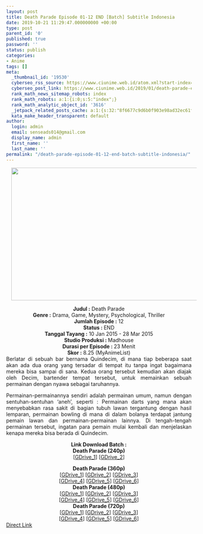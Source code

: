 ```yaml
---
layout: post
title: Death Parade Episode 01-12 END [Batch] Subtitle Indonesia
date: 2019-10-21 11:29:47.000000000 +00:00
type: post
parent_id: '0'
published: true
password: ''
status: publish
categories:
- Anime
tags: []
meta:
  _thumbnail_id: '19530'
  cyberseo_rss_source: https://www.ciunime.web.id/atom.xml?start-index=2401&max-results=150
  cyberseo_post_link: https://www.ciunime.web.id/2019/01/death-parade-episode-01-12-end-batch.html
  rank_math_news_sitemap_robots: index
  rank_math_robots: a:1:{i:0;s:5:"index";}
  rank_math_analytic_object_id: '3616'
  _jetpack_related_posts_cache: a:1:{s:32:"8f6677c9d6b0f903e98ad32ec61f8deb";a:2:{s:7:"expires";i:1654320570;s:7:"payload";a:0:{}}}
  kata_make_header_transparent: default
author:
  login: admin
  email: senseads014@gmail.com
  display_name: admin
  first_name: ''
  last_name: ''
permalink: "/death-parade-episode-01-12-end-batch-subtitle-indonesia/"
---
```

<div class="separator" style="clear: both; text-align: center;"><a href="https://4.bp.blogspot.com/-L9JOKK-L4OA/XDCHj4j_2-I/AAAAAAAAGO8/gHO9lphOMGAw-iwgAf8f3GvDMJexcWjWgCLcBGAs/s1600/Death%2BParade.jpg" imageanchor="1" style="margin-left: 1em; margin-right: 1em;"><img border="0" data-original-height="720" data-original-width="1280" height="360" src="{{ site.baseurl }}/assets/2019/10/Death%2BParade.jpg" width="640" /></a></div>
<p>
<div style="text-align: center;"><b>Judul :</b> Death Parade</div>
<div style="text-align: center;"><b><b>Genre :</b></b> Drama, Game, Mystery, Psychological, Thriller</div>
<div style="text-align: center;"><b>Jumlah Episode :</b> 12<br /><b>Status :&nbsp;</b>END<br /><b>Tanggal Tayang :</b> 10 Jan 2015 - 28 Mar 2015<br /><b>Studio Produksi : </b>Madhouse<br /><b>Durasi per Episode :&nbsp;</b>23 Menit</div>
<div style="text-align: center;"><b>Skor :</b> 8.25 (MyAnimeList)</div>
<div style="text-align: justify;"></div>
<div style="text-align: justify;">Berlatar di sebuah bar bernama Quindecim, di mana tiap beberapa saat akan ada dua orang yang tersadar di tempat itu tanpa ingat bagaimana mereka bisa sampai di sana. Kedua orang tersebut kemudian akan diajak oleh Decim, bartender tempat tersebut, untuk memainkan sebuah permainan dengan nyawa sebagai taruhannya.</p>
<p>Permainan-permainannya sendiri adalah permainan umum, namun dengan sentuhan-sentuhan ‘aneh’, seperti : Permainan darts yang mana akan menyebabkan rasa sakit di bagian tubuh lawan tergantung dengan hasil lemparan, permainan bowling di mana di dalam bolanya terdapat jantung pemain lawan dan permainan-permainan lainnya. Di tengah-tengah permainan tersebut, ingatan para pemain mulai kembali dan menjelaskan kenapa mereka bisa berada di Quindecim.</p></div>
<div style="text-align: justify;"></div>
<div style="text-align: justify;"></div>
<div style="text-align: center;"><b>Link Download Batch :</b></div>
<div style="text-align: center;">
<div style="text-align: center;"><b>Death Parade (240p)</b></div>
<div style="text-align: center;">[<a href="https://drive.google.com/uc?export=download&amp;id=1lNzM6_DYCbK72AAmVgA_rCNfPmmVporl" target="_blank" rel="noopener">GDrive_1</a>] [<a href="https://drive.google.com/uc?export=download&amp;id=1RabixQWlcY16XRJwRUsjtI854wqJBBy0" target="_blank" rel="noopener">GDrive_2</a>]</div>
<p></div>
<div style="text-align: center;"><b>Death Parade (360p)</b></div>
<div style="text-align: center;">[<a href="https://drive.google.com/uc?export=download&amp;id=1iapW0RxUk8PuubrlqNCfYY3tG1sZDGXI" target="_blank" rel="noopener">GDrive_1</a>] [<a href="https://drive.google.com/uc?export=download&amp;id=1dW31PlzNXnj3UcoFuxmwzcFpuet-49C0" target="_blank" rel="noopener">GDrive_2</a>] [<a href="https://drive.google.com/uc?id=1Rej06VzvBOkoz14ByUdlY78r9cQgmv07" target="_blank" rel="noopener">GDrive_3</a>]<br />[<a href="https://drive.google.com/uc?id=1snBzjdx2HzS4sTMQmIo8sIIwGlGXSpvb" target="_blank" rel="noopener">GDrive_4</a>] [<a href="https://drive.google.com/uc?export=download&amp;id=1WCpWu_jKLFqJ9guT2AEMYqE2MUUv9bAr" target="_blank" rel="noopener">GDrive_5</a>] [<a href="https://drive.google.com/uc?export=download&amp;id=1yRovAYrMaXDU-4wfn9kgljOm_D6gKPja" target="_blank" rel="noopener">GDrive_6</a>]</div>
<div style="text-align: center;"></div>
<div style="text-align: center;"><b>Death Parade (480p)</b><br />[<a href="https://drive.google.com/uc?id=1Mt19-IztESgfHVSX70p0e8zz1BEBMdG2" target="_blank" rel="noopener">GDrive_1</a>] [<a href="https://drive.google.com/uc?id=1INskGWwP5Zmop1AV98k_pIlQlqy4ZO8k" target="_blank" rel="noopener">GDrive_2</a>] [<a href="https://drive.google.com/uc?id=1VhfJlpM1DgS0qVslMWWEGfSCU4fqGIUA" target="_blank" rel="noopener">GDrive_3</a>]<br />[<a href="https://drive.google.com/uc?export=download&amp;id=1QzhbE4WQppWr5AVT7GU58jWIi6UNTErs" target="_blank" rel="noopener">GDrive_4</a>] [<a href="https://drive.google.com/uc?export=download&amp;id=1uaXWjX5cAiXoNvgeDNBxPOeAGvY9Pklo" target="_blank" rel="noopener">GDrive_5</a>] [<a href="https://drive.google.com/uc?id=1JMHK42hpo50wr5qsOB2MXpQUk_u1c4fA" target="_blank" rel="noopener">GDrive_6</a>]</div>
<div style="text-align: center;"><b>Death Parade (720p)</b><br />[<a href="https://drive.google.com/uc?id=1nJBZ25xsgn0ad9KSeiJAiYEgYqfM3jI4" target="_blank" rel="noopener">GDrive_1</a>] [<a href="https://drive.google.com/uc?id=1SHoswV3PpgveWhMVIUD5pcHPuQu4fsG7" target="_blank" rel="noopener">GDrive_2</a>] [<a href="https://drive.google.com/uc?id=1CW2bs3CyBm6OaR2sCAVIWtqfuz6NlSPS" target="_blank" rel="noopener">GDrive_3</a>]<br />[<a href="https://drive.google.com/uc?export=download&amp;id=18b3XMI3a8O5hWa2tZMbHAgHsVDLa0-ls" target="_blank" rel="noopener">GDrive_4</a>] [<a href="https://drive.google.com/uc?export=download&amp;id=1yR_KaZDkMIZqhrmVi4LFyfdTIpPG7NIw" target="_blank" rel="noopener">GDrive_5</a>] [<a href="https://drive.google.com/uc?id=1mkbH8LIPbW_Wa_MqYfdepLZTxxRKRbKQ" target="_blank" rel="noopener">GDrive_6</a>]</div>
<link rel="stylesheet" href="https://cdnjs.cloudflare.com/ajax/libs/font-awesome/4.7.0/css/font-awesome.min.css" />
<div class="divbtn"> <a href="https://handymansurrender.com/fihup8buzv?key=94550f7ce39444073321dde3b8782f97" class="btn"><i class="fa fa-download"></i> Direct Link</a> </div>
